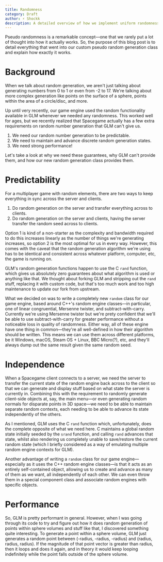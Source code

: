 ```yaml
---
title: Randomness
category: Draft
author: ⚡ Shockk
description: A detailed overview of how we implement uniform randomness in our game engine.
---
```

Pseudo randomness is a remarkable concept—one that we rarely put a lot of thought into how it actually works. So, the purpose of this blog post is to detail everything that went into our custom pseudo random generation class and explain how exactly it works.

# Background

When we talk about random generation, we aren't just talking about generating numbers from 0 to 1 or even from -2 to 17. We're talking about more complex generation like points on the surface of a sphere, points within the area of a circle/disc, and more.

Up until very recently, our game engine used the random functionality available in GLM whenever we needed any randomness. This worked well for ages, but we recently realized that Spacegame actually has a few extra requirements on random number generation that GLM can't give us.

1. We need our random number generation to be predictable.
2. We need to maintain and advance discrete random generation states.
3. We need strong performance!

Let's take a look at why we need these guarantees, why GLM can't provide them, and how our new random generation class provides them.

# Predictability

For a multiplayer game with random elements, there are two ways to keep everything in sync across the server and clients.

1. Do random generation on the server and transfer everything across to clients.
2. Do random generation on the server and clients, having the server transfer the random seed across to clients.

Option 1 is kind of a non-starter as the complexity and bandwidth required to do this increases linearly as the number of things we're generating increases, so option 2 is the most optimal for us in every way. However, this comes with the caveat that the random generation algorithm we're using has to be identical and consistent across whatever platform, computer, etc, the game is running on.

GLM's random generation functions happen to use the C `rand` function, which gives us absolutely zero guarantees about what algorithm is used or anything like that. We thought about forking GLM and stripping out the `rand` stuff, replacing it with custom code, but that's too much work and too high maintenance to update our fork from upstream.

What we decided on was to write a completely new `random` class for our game engine, based around C++'s random engine classes—in particular, one of linear congruential, Mersenne twister, and subtract-with-carry. Currently we're using Mersenne twister but we're prety confident that we'll be able to use subtract-with-carry for greater performance without a noticeable loss in quality of randomness. Either way, all of these engine have one thing in common—they're all well-defined in how their algorithm should be written. This means we can use them across different platforms, be it Windows, macOS, Steam OS + Linux, BBC Micro(?), etc, and they'll always dump out the same result given the same random seed.

# Independence

When a Spacegame client connects to a server, we need the server to transfer the current state of the random engine back across to the client so that we can generate and display stuff based on what state the server is currently in. Combining this with the requirement to randomly generate client-side objects at, say, the main menu—or even generating random normals for disparate points in 3D space—we need to be able to maintain separate random contexts, each needing to be able to advance its state independently of the others.

As I mentioned, GLM uses the C `rand` function which, unfortunately, does the complete opposite of what we need here. C maintains a global random state initially seeded by the `srand` function, and calling `rand` advances that state, whilst also rendering us completely unable to save/restore the current random state (which I briefly considered as a way of emulating multiple random engine contexts for GLM).

Another advantage of writing a `random` class for our game engine—especially as it uses the C++ random engine classes—is that it acts as an entirely self-contained object, allowing us to create and advance as many of them as we want, all independently of each other. We can even throw them in a special component class and associate random engines with specific objects.

# Performance

So, GLM is pretty performant in general. However, when I was going through its code to try and figure out how it does random generation of points within sphere volumes and stuff like that, I discovered something quite interesting. To generate a point within a sphere volume, GLM just generates a random point between (-radius, -radius, -radius) and (radius, radius, radius). If the magnitude of that point vector is greater than radius, then it loops and does it again, and in theory it would keep looping indefinitely while the point falls outside of the sphere volume.
